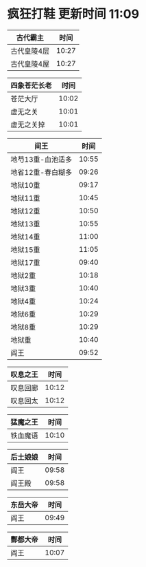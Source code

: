 # 疯狂打鞋 更新时间 11:09

| 古代霸主   | 时间    |
|--------|-------|
| 古代皇陵4层 | 10:27 |
| 古代皇陵4屋 | 10:27 |

| 四象苍茫长老   | 时间    |
|--------|-------|
| 苍茫大厅 | 10:02 |
| 虚无之关 | 10:01 |
| 虚无之关掉 | 10:01 |

| 间王   | 时间    |
|--------|-------|
| 地芍13重-血池适多 | 10:55 |
| 地省12重-春白糊多 | 09:26 |
| 地狱10重 | 09:17 |
| 地狱11重 | 10:45 |
| 地狱12重 | 10:50 |
| 地狱13重 | 10:55 |
| 地狱14重 | 11:00 |
| 地狱15重 | 11:05 |
| 地狱17重 | 09:40 |
| 地狱2重 | 10:18 |
| 地狱3重 | 10:40 |
| 地狱4重 | 10:24 |
| 地狱6重 | 10:29 |
| 地狱8重 | 10:29 |
| 地狱重 | 10:40 |
| 阎王 | 09:52 |

| 叹息之王   | 时间    |
|--------|-------|
| 叹息回廊 | 10:12 |
| 叹息回太 | 10:12 |

| 猛魔之王   | 时间    |
|--------|-------|
| 铁血魔语 | 10:10 |

| 后土娘娘   | 时间    |
|--------|-------|
| 阎王 | 09:58 |
| 阎王殿 | 09:58 |

| 东岳大帝   | 时间    |
|--------|-------|
| 阎王 | 09:49 |

| 酆都大帝   | 时间    |
|--------|-------|
| 阎王 | 10:07 |